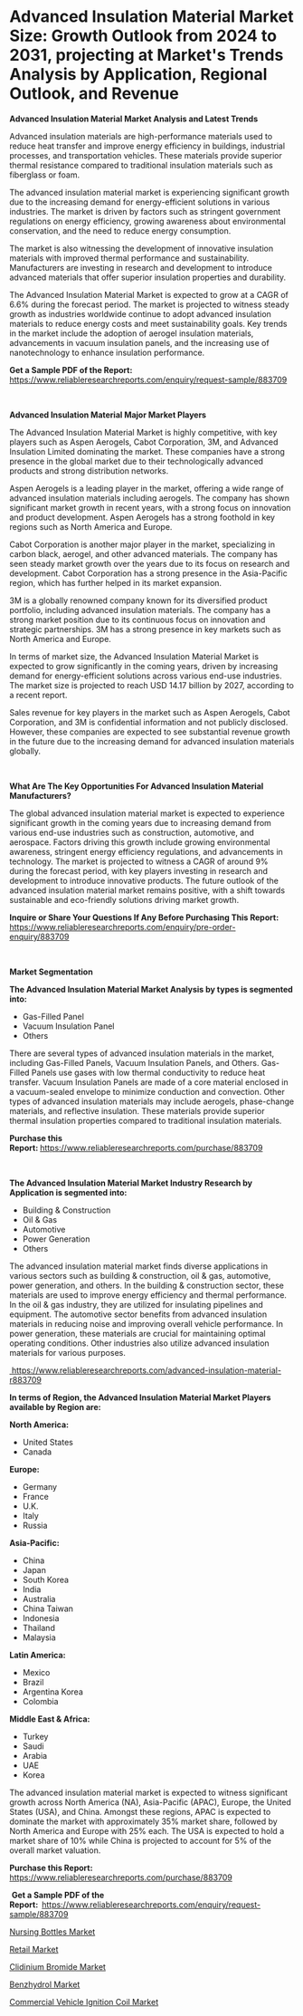<p><h1>Advanced Insulation Material Market Size: Growth Outlook from 2024 to 2031, projecting at Market's Trends Analysis by Application, Regional Outlook, and Revenue</h1></p><p><strong>Advanced Insulation Material Market Analysis and Latest Trends</strong></p>
<p><p>Advanced insulation materials are high-performance materials used to reduce heat transfer and improve energy efficiency in buildings, industrial processes, and transportation vehicles. These materials provide superior thermal resistance compared to traditional insulation materials such as fiberglass or foam.</p><p>The advanced insulation material market is experiencing significant growth due to the increasing demand for energy-efficient solutions in various industries. The market is driven by factors such as stringent government regulations on energy efficiency, growing awareness about environmental conservation, and the need to reduce energy consumption.</p><p>The market is also witnessing the development of innovative insulation materials with improved thermal performance and sustainability. Manufacturers are investing in research and development to introduce advanced materials that offer superior insulation properties and durability.</p><p>The Advanced Insulation Material Market is expected to grow at a CAGR of 6.6% during the forecast period. The market is projected to witness steady growth as industries worldwide continue to adopt advanced insulation materials to reduce energy costs and meet sustainability goals. Key trends in the market include the adoption of aerogel insulation materials, advancements in vacuum insulation panels, and the increasing use of nanotechnology to enhance insulation performance.</p></p>
<p><strong>Get a Sample PDF of the Report:&nbsp;</strong> <a href="https://www.reliableresearchreports.com/enquiry/request-sample/883709">https://www.reliableresearchreports.com/enquiry/request-sample/883709</a></p>
<p>&nbsp;</p>
<p><strong>Advanced Insulation Material Major Market Players</strong></p>
<p><p>The Advanced Insulation Material Market is highly competitive, with key players such as Aspen Aerogels, Cabot Corporation, 3M, and Advanced Insulation Limited dominating the market. These companies have a strong presence in the global market due to their technologically advanced products and strong distribution networks.</p><p>Aspen Aerogels is a leading player in the market, offering a wide range of advanced insulation materials including aerogels. The company has shown significant market growth in recent years, with a strong focus on innovation and product development. Aspen Aerogels has a strong foothold in key regions such as North America and Europe.</p><p>Cabot Corporation is another major player in the market, specializing in carbon black, aerogel, and other advanced materials. The company has seen steady market growth over the years due to its focus on research and development. Cabot Corporation has a strong presence in the Asia-Pacific region, which has further helped in its market expansion.</p><p>3M is a globally renowned company known for its diversified product portfolio, including advanced insulation materials. The company has a strong market position due to its continuous focus on innovation and strategic partnerships. 3M has a strong presence in key markets such as North America and Europe.</p><p>In terms of market size, the Advanced Insulation Material Market is expected to grow significantly in the coming years, driven by increasing demand for energy-efficient solutions across various end-use industries. The market size is projected to reach USD 14.17 billion by 2027, according to a recent report.</p><p>Sales revenue for key players in the market such as Aspen Aerogels, Cabot Corporation, and 3M is confidential information and not publicly disclosed. However, these companies are expected to see substantial revenue growth in the future due to the increasing demand for advanced insulation materials globally.</p></p>
<p>&nbsp;</p>
<p><strong>What Are The Key Opportunities For Advanced Insulation Material Manufacturers?</strong></p>
<p><p>The global advanced insulation material market is expected to experience significant growth in the coming years due to increasing demand from various end-use industries such as construction, automotive, and aerospace. Factors driving this growth include growing environmental awareness, stringent energy efficiency regulations, and advancements in technology. The market is projected to witness a CAGR of around 9% during the forecast period, with key players investing in research and development to introduce innovative products. The future outlook of the advanced insulation material market remains positive, with a shift towards sustainable and eco-friendly solutions driving market growth.</p></p>
<p><strong>Inquire or Share Your Questions If Any Before Purchasing This Report:</strong> <a href="https://www.reliableresearchreports.com/enquiry/pre-order-enquiry/883709">https://www.reliableresearchreports.com/enquiry/pre-order-enquiry/883709</a></p>
<p>&nbsp;</p>
<p><strong>Market Segmentation</strong></p>
<p><strong>The Advanced Insulation Material Market Analysis by types is segmented into:</strong></p>
<p><ul><li>Gas-Filled Panel</li><li>Vacuum Insulation Panel</li><li>Others</li></ul></p>
<p><p>There are several types of advanced insulation materials in the market, including Gas-Filled Panels, Vacuum Insulation Panels, and Others. Gas-Filled Panels use gases with low thermal conductivity to reduce heat transfer. Vacuum Insulation Panels are made of a core material enclosed in a vacuum-sealed envelope to minimize conduction and convection. Other types of advanced insulation materials may include aerogels, phase-change materials, and reflective insulation. These materials provide superior thermal insulation properties compared to traditional insulation materials.</p></p>
<p><strong>Purchase this Report:&nbsp;</strong><a href="https://www.reliableresearchreports.com/purchase/883709">https://www.reliableresearchreports.com/purchase/883709</a></p>
<p>&nbsp;</p>
<p><strong>The Advanced Insulation Material Market Industry Research by Application is segmented into:</strong></p>
<p><ul><li>Building & Construction</li><li>Oil & Gas</li><li>Automotive</li><li>Power Generation</li><li>Others</li></ul></p>
<p><p>The advanced insulation material market finds diverse applications in various sectors such as building & construction, oil & gas, automotive, power generation, and others. In the building & construction sector, these materials are used to improve energy efficiency and thermal performance. In the oil & gas industry, they are utilized for insulating pipelines and equipment. The automotive sector benefits from advanced insulation materials in reducing noise and improving overall vehicle performance. In power generation, these materials are crucial for maintaining optimal operating conditions. Other industries also utilize advanced insulation materials for various purposes.</p></p>
<p><a href="https://www.reliableresearchreports.com/advanced-insulation-material-r883709">&nbsp;https://www.reliableresearchreports.com/advanced-insulation-material-r883709</a></p>
<p><strong>In terms of Region, the Advanced Insulation Material Market Players available by Region are:</strong></p>
<p>
    <p> <strong> North America: </strong>
        <ul>
            <li>United States</li>
            <li>Canada</li>
        </ul>
        </p> 
    <p> <strong> Europe: </strong>
        <ul>
            <li>Germany</li>
            <li>France</li>
            <li>U.K.</li>
            <li>Italy</li>
            <li>Russia</li>
        </ul>
        </p> 
    <p> <strong> Asia-Pacific: </strong>
        <ul>
            <li>China</li>
            <li>Japan</li>
            <li>South Korea</li>
            <li>India</li>
            <li>Australia</li>
            <li>China Taiwan</li>
            <li>Indonesia</li>
            <li>Thailand</li>
            <li>Malaysia</li>
        </ul>
        </p> 
    <p> <strong> Latin America: </strong>
        <ul>
            <li>Mexico</li>
            <li>Brazil</li>
            <li>Argentina Korea</li>
            <li>Colombia</li>
        </ul>
        </p> 
    <p> <strong> Middle East & Africa: </strong>
        <ul>
            <li>Turkey</li>
            <li>Saudi</li>
            <li>Arabia</li>
            <li>UAE</li>
            <li>Korea</li>
        </ul>
    </p>
    </p>
<p><p>The advanced insulation material market is expected to witness significant growth across North America (NA), Asia-Pacific (APAC), Europe, the United States (USA), and China. Amongst these regions, APAC is expected to dominate the market with approximately 35% market share, followed by North America and Europe with 25% each. The USA is expected to hold a market share of 10% while China is projected to account for 5% of the overall market valuation.</p></p>
<p><strong>Purchase this Report: </strong><a href="https://www.reliableresearchreports.com/purchase/883709">https://www.reliableresearchreports.com/purchase/883709</a></p>
<p>&nbsp;<strong>Get a Sample PDF of the Report:&nbsp;&nbsp;</strong><a href="https://www.reliableresearchreports.com/enquiry/request-sample/883709">https://www.reliableresearchreports.com/enquiry/request-sample/883709</a></p>
<p><strong></strong></p>
<p><p><a href="https://www.linkedin.com/pulse/nursing-bottles-market-size-segmentation-trends-growth-analysis-ryoce">Nursing Bottles Market</a></p><p><a href="https://www.linkedin.com/pulse/retail-market-global-insights-sales-trends-2024-2031-zakupka-eauae">Retail Market</a></p><p><a href="https://issuu.com/reportprime-2/docs/clidinium-bromide-market-size-2030.pptx">Clidinium Bromide Market</a></p><p><a href="https://github.com/polesdua1/Market-Research-Report-List-1/blob/main/benzhydrol-market.md">Benzhydrol Market</a></p><p><a href="https://medium.com/@akshatreportprime/evaluating-global-commercial-vehicle-ignition-coil-market-trends-and-growth-opportunities-by-84d00e3e29c8">Commercial Vehicle Ignition Coil Market</a></p></p>